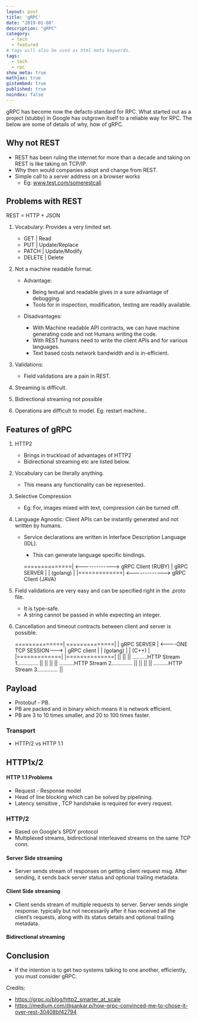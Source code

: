 ```yaml
---
layout: post
title: 'gRPC'
date: "2019-01-08"
description: "gRPC"
category:
  - tech
  - featured
# tags will also be used as html meta keywords.
tags:
  - tech
  - rpc
show_meta: true
mathjax: true
gistembed: true
published: true
noindex: false
---
```


gRPC has become now the defacto standard for RPC.
What started out as a project (stubby) in Google has outgrown itself to a reliable way for RPC.
The below are some of details of why, how of gRPC.

Why not REST
----

* REST has been ruling the internet for more than a decade and taking on REST is like taking on TCP/IP.
* Why then would companies adopt and change from REST.
* Simple call to a server address on a browser works
  * Eg: www.test.com/somerestcall

Problems with REST
----

REST = HTTP + JSON


1. Vocabulary: Provides a very limited set.
	* GET       | Read
	* PUT     | Update/Replace 
	* PATCH   | Update/Modify
	* DELETE  | Delete

2. Not a machine readable format. 
    * Advantage:
		* Being textual and readable gives in a sure advantage of debugging. 
		* Tools for in inspection, modification, testing are readily available.

	* Disadvantages:	
		* With Machine readable API contracts, we can have machine generating code and not Humans writing the code.
		* With REST humans need to write the client APIs and for various languages.
		* Text based costs network bandwidth and is in-efficient.
3. Validations:
	* Field validations are a pain in REST.
5. Streaming is difficult.
6. Bidirectional streaming not possible
7. Operations are difficult to model. Eg: restart machine..


Features of gRPC 
--

1. HTTP2
   * Brings in truckload of advantages of HTTP2
   * Bidirectional streaming etc are listed below.
2. Vocabulary can be literally anything.
   * This means any functionality can be represented.
3. Selective Compression
   * Eg: For, images mixed with text, compression can be turned off.
4. Language Agnostic:
   Client APIs can be instantly generated and not written by humans.
   * Service declarations are written in Interface Description Language (IDL).
	 * This can generate language specific bindings.
	 
	 ==============| <-------------> gRPC Client (RUBY)
	 | gRPC SERVER |
	 |   (golang)  |
	 |=============| <-------------> gRPC Client (JAVA)

5. Field validations are very easy and can be specified right in the .proto file.
   * It is type-safe.
   * A string cannot be passed in while expecting an integer.
6. Cancellation and timeout contracts between client and server is possible.



     ==============|                           ==============| 
     | gRPC SERVER | <----ONE TCP SESSION---> | gRPC client  |
     |   (golang)  |                          |   (C++)      |
     |=============|                          |==============| 
           ||                                       ||
           || ..........HTTP Stream 1.............. ||
           ||                                       ||
           || ..........HTTP Stream 2.............. ||
           ||                                       ||
           || ..........HTTP Stream 3.............. ||


Payload
--
* Protobuf - PB.
* PB are packed and in binary which means it is network efficient.
* PB are 3 to 10 times smaller, and 20 to 100 times faster.

### Transport
* HTTP/2 vs HTTP 1.1


## HTTP1x/2

#### HTTP 1.1 Problems
* Request - Response model
* Head of line blocking which can be solved by pipelining.
* Latency sensitive , TCP handshake is required for every request.

### HTTP/2
* Based on Google's SPDY protocol
* Multiplexed streams, bidirectional interleaved streams on the same TCP conn.
#### Server Side streaming
* Server sends stream of responses on getting client request msg. After sending,
  it sends back server status and optional trailing metadata.
#### Client Side streaming
* Client sends stream of multiple requests to server. Server sends single response.
  typically but not necessarily after it has received all the client’s requests, 
  along with its status details and optional trailing metadata.


#### Bidirectional streaming

Conclusion
---

* If the intention is to get two systems talking to one another, efficiently, you must consider gRPC.


Credits:
* https://grpc.io/blog/http2_smarter_at_scale
* https://medium.com/@sankar.p/how-grpc-convinced-me-to-chose-it-over-rest-30408bf42794
